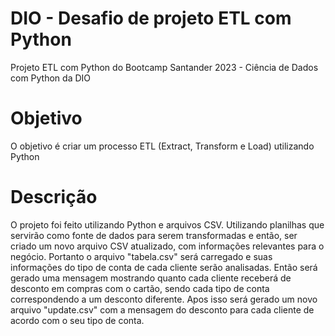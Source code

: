 # DIO - Desafio de projeto ETL com Python

Projeto ETL com Python do Bootcamp Santander 2023 - Ciência de Dados com Python da DIO

# Objetivo

O objetivo é criar um processo ETL (Extract, Transform e Load) utilizando Python

# Descrição

O projeto foi feito utilizando Python e arquivos CSV. Utilizando planilhas que servirão como fonte de dados para serem transformadas e então, ser criado um novo arquivo CSV atualizado, com informações relevantes para o negócio.
Portanto o arquivo "tabela.csv" será carregado e suas informações do tipo de conta de cada cliente serão analisadas. Então será gerado uma mensagem mostrando quanto cada cliente receberá de desconto em compras com o cartão, sendo cada tipo de conta correspondendo a um desconto diferente. Apos isso será gerado um novo arquivo "update.csv" com a mensagem do desconto para cada cliente de acordo com o seu tipo de conta.
